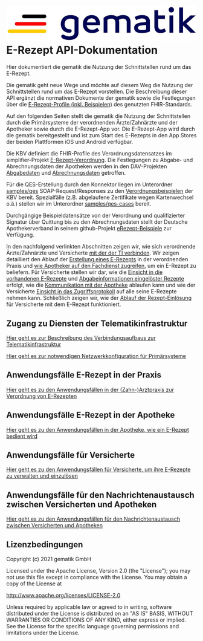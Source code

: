 # ![gematik logo](images/gematik_logo.jpg) E-Rezept API-Dokumentation

Hier dokumentiert die gematik die Nutzung der Schnittstellen rund um das E-Rezept.

Die gematik geht neue Wege und möchte auf diesem Weg die Nutzung der Schnittstellen rund um das E-Rezept vorstellen. Die Beschreibung dieser API ergänzt die normativen Dokumente der gematik sowie die Festlegungen über die [E-Rezept-Profile (inkl. Beispielen)](https://simplifier.net/erezept-workflow) des genutzten FHIR-Standards.

Auf den folgenden Seiten stellt die gematik die Nutzung der Schnittstellen durch die Primärsysteme der verordnenden Ärzte/Zahnärzte und der Apotheker sowie durch die E-Rezept-App vor.
Die E-Rezept-App wird durch die gematik bereitgestellt und ist zum Start des E-Rezepts in den App Stores der beiden Plattformen iOS und Android verfügbar.

Die KBV definiert die FHIR-Profile des Verordnungsdatensatzes im simplifier-Projekt [E-Rezept-Verordnung](https://simplifier.net/erezept). Die Festlegungen zu Abgabe- und Abrechnungsdaten der Apotheken werden in den DAV-Projekten [Abgabedaten](https://simplifier.net/erezeptabgabedaten) und [Abrechnungsdaten](https://simplifier.net/eRezeptAbrechnungsdaten) getroffen.

Für die QES-Erstellung durch den Konnektor liegen im Unterordner [samples/qes](samples/qes) SOAP-Request/Responses zu den [Verordnungsbeispielen](https://simplifier.net/erezept/~resources?category=Example&exampletype=Bundle) der KBV bereit. Spezialfälle (z.B. abgelaufene Zertifikate wegen Kartenwechsel o.ä.) stellen wir im Unterordner [samples/qes-cases](samples/qes-cases) bereit.

Durchgängige Beispieldatensätze von der Verordnung und qualifizierter Signatur über Quittung bis zu den Abrechnungsdaten stellt der Deutsche Apothekerverband in seinem github-Projekt [
eRezept-Beispiele](https://github.com/DAV-ABDA/eRezept-Beispiele/tree/v1.0.0) zur Verfügung.

In den nachfolgend verlinkten Abschnitten zeigen wir, wie sich verordnende Ärzte/Zahnärzte und Versicherte [mit der der TI verbinden](docs/authentisieren.adoc). Wir zeigen detailliert den Ablauf der [Erstellung eines E-Rezepts](docs/erp_bereitstellen.adoc) in der verordnenden Praxis und [wie Apotheker auf den Fachdienst zugreifen](docs/erp_abrufen.adoc), um ein E-Rezept zu beliefern. Für Versicherte stellen wir dar, wie die [Einsicht in die vorhandenen E-Rezepte](docs/erp_versicherte.adoc) und [Abgabeinformationen eingelöster Rezepte](docs/erp_versicherte.adoc) erfolgt, wie die [Kommunikation mit der Apotheke](docs/erp_communication.adoc) ablaufen kann und wie der Versicherte [Einsicht in das Zugriffsprotokoll](docs/erp_versicherte.adoc) auf alle seine E-Rezepte nehmen kann. Schließlich zeigen wir, wie der [Ablauf der Rezept-Einlösung](docs/erp_versicherte.adoc) für Versicherte mit dem E-Rezept funktioniert.

## Zugang zu Diensten der Telematikinfrastruktur

[Hier geht es zur Beschreibung des Verbindungsaufbaus zur Telematikinfrastruktur](docs/authentisieren.adoc)

[Hier geht es zur notwendigen Netzwerkkonfiguration für Primärsysteme](docs/ti_configuration.adoc)

## Anwendungsfälle E-Rezept in der Praxis

[Hier geht es zu den Anwendungsfällen in der (Zahn-)Arztpraxis zur Verordnung von E-Rezepten](docs/erp_bereitstellen.adoc)

## Anwendungsfälle E-Rezept in der Apotheke

[Hier geht es zu den Anwendungsfällen in der Apotheke, wie ein E-Rezept bedient wird](docs/erp_abrufen.adoc)

## Anwendungsfälle für Versicherte

[Hier geht es zu den Anwendungsfällen für Versicherte, um ihre E-Rezepte zu verwalten und einzulösen](docs/erp_versicherte.adoc)

## Anwendungsfälle für den Nachrichtenaustausch zwischen Versicherten und Apotheken

[Hier geht es zu den Anwendungsfällen für den Nachrichtenaustausch zwischen Versicherten und Apotheken](docs/erp_communication.adoc)

## Lizenzbedingungen

Copyright (c) 2021 gematik GmbH

Licensed under the Apache License, Version 2.0 (the "License");
you may not use this file except in compliance with the License.
You may obtain a copy of the License at

<http://www.apache.org/licenses/LICENSE-2.0>

Unless required by applicable law or agreed to in writing, software
distributed under the License is distributed on an "AS IS" BASIS,
WITHOUT WARRANTIES OR CONDITIONS OF ANY KIND, either express or implied.
See the License for the specific language governing permissions and
limitations under the License.
